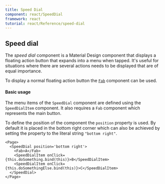 ```yaml
---
title: Speed Dial
component: react/SpeedDial
framework: react
tutorial: react/Reference/speed-dial
---
```


## Speed dial

The *speed dial* component is a Material Design component that displays a floating action button that expands into a menu when tapped. It's useful for situations where there are several actions needs to be displayed that are of equal importance.

To display a normal floating action button the [`Fab`](Fab.html) component can be used.

#### Basic usage

The menu items of the `SpeedDial` component are defined using the `SpeedDialItem` component. It also requires a `Fab` component which represents the main button.

To define the position of the component the `position` property is used. By default it is placed in the bottom right corner which can also be achieved by setting the property to the literal string `"bottom right"`.

```
<Page>
  <SpeedDial position='bottom right'>
    <Fab>A</Fab>
    <SpeedDialItem onClick={this.doSomething.bind(this)}>B</SpeedDialItem>
    <SpeedDialItem onClick={this.doSomethingElse.bind(this)}>C</SpeedDialItem>
  </SpeedDial>
</Page>
```
